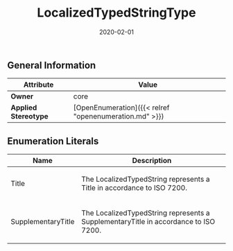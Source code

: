 ﻿---
title: LocalizedTypedStringType
toc: false
type: specs
date: "2020-02-01"
draft: false
specification: VEC
version: 1.2.0
documentType: "Recommendation"
elementType: Class
classes:
  - LocalizedTypedStringType
menu_name: vec-1.2.0
---


## General Information

| Attribute               | Value |
|-------------------------|-------|
| **Owner**               | core |
| **Applied Stereotype**  | [OpenEnumeration]({{< relref "openenumeration.md" >}})<br/>  |

## Enumeration Literals
| Name          | **Description** |
|---------------|-----------------|
| Title | <p> The LocalizedTypedString represents a Title in accordance to ISO 7200.      </p> |
| SupplementaryTitle | <p> The LocalizedTypedString represents a SupplementaryTitle in accordance to ISO 7200.      </p> |

